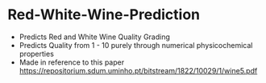 # Red-White-Wine-Prediction
- Predicts Red and White Wine Quality Grading
- Predicts Quality from 1 - 10 purely through numerical physicochemical properties
- Made in reference to this paper https://repositorium.sdum.uminho.pt/bitstream/1822/10029/1/wine5.pdf


